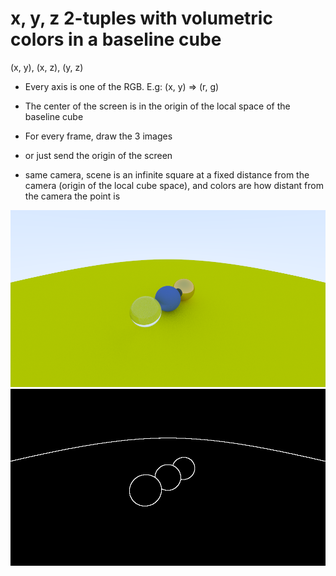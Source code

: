 # x, y, z 2-tuples with volumetric colors in a baseline cube

(x, y), (x, z), (y, z)

* Every axis is one of the RGB. E.g: (x, y) => (r, g)
* The center of the screen is in the origin of the local space of the baseline cube
* For every frame, draw the 3 images

* or just send the origin of the screen

* same camera, scene is an infinite square at a fixed distance from the camera (origin of the local cube space), and colors are how distant from the camera the point is

![image](image.png)
![image](edges.png)
